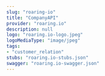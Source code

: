 ```yaml
---
slug: "roaring-io"
title: "CompanyAPI"
provider: "roaring.io"
description: null
logo: "roaring.io-logo.jpeg"
logoMediaType: "image/jpeg"
tags:
- "customer_relation"
stubs: "roaring.io-stubs.json"
swagger: "roaring.io-swagger.json"
---
```

